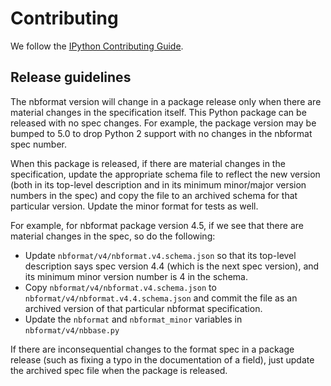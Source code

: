 # Contributing

We follow the [IPython Contributing Guide](https://github.com/ipython/ipython/blob/master/CONTRIBUTING.md).

## Release guidelines

The nbformat version will change in a package release only when there are
material changes in the specification itself. This Python package can be
released with no spec changes. For example, the package version may be bumped to
5.0 to drop Python 2 support with no changes in the nbformat spec number.

When this package is released, if there are material changes in the
specification, update the appropriate schema file to reflect the new version
(both in its top-level description and in its minimum minor/major version
numbers in the spec) and copy the file to an archived schema for that particular
version. Update the minor format for tests as well.

For example, for nbformat package version 4.5, if we see that there are material
changes in the spec, so do the following:

- Update `nbformat/v4/nbformat.v4.schema.json` so that its top-level description
  says spec version 4.4 (which is the next spec version), and its minimum minor
  version number is 4 in the schema.
- Copy `nbformat/v4/nbformat.v4.schema.json` to
  `nbformat/v4/nbformat.v4.4.schema.json` and commit the file as an archived
  version of that particular nbformat specification.
- Update the `nbformat` and `nbformat_minor` variables in
  `nbformat/v4/nbbase.py`

If there are inconsequential changes to the format spec in a package release
(such as fixing a typo in the documentation of a field), just update the
archived spec file when the package is released.
